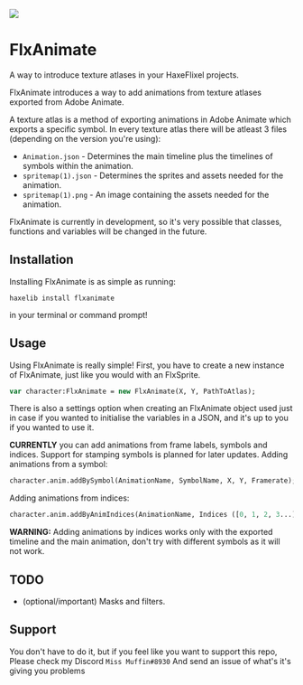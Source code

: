 ![](./logo.svg)

# FlxAnimate

A way to introduce texture atlases in your HaxeFlixel projects.

FlxAnimate introduces a way to add animations from texture atlases exported from Adobe Animate.

A texture atlas is a method of exporting animations in Adobe Animate which exports a specific symbol. In every texture atlas there will be atleast 3 files (depending on the version you're using):
- `Animation.json` - Determines the main timeline plus the timelines of symbols within the animation.
- `spritemap(1).json` - Determines the sprites and assets needed for the animation.
- `spritemap(1).png` - An image containing the assets needed for the animation.

FlxAnimate is currently in development, so it's very possible that classes, functions and variables will be changed in the future.

## Installation
Installing FlxAnimate is as simple as running:
```
haxelib install flxanimate
```
in your terminal or command prompt!

## Usage
Using FlxAnimate is really simple! First, you have to create a new instance of FlxAnimate, just like you would with an FlxSprite.

```haxe
var character:FlxAnimate = new FlxAnimate(X, Y, PathToAtlas);
```

There is also a settings option when creating an FlxAnimate object used just in case if you wanted to initialise the variables in a JSON, and it's up to you if you wanted to use it.

**CURRENTLY** you can add animations from frame labels, symbols and indices. Support for stamping symbols is planned for later updates.
Adding animations from a symbol:
```haxe
character.anim.addBySymbol(AnimationName, SymbolName, X, Y, Framerate);
```

Adding animations from indices:
```haxe
character.anim.addByAnimIndices(AnimationName, Indices ([0, 1, 2, 3...] etc.), Framerate);
```

**WARNING:** Adding animations by indices works only with the exported timeline and the main animation, don't try with different symbols as it will not work.

## TODO
* (optional/important) Masks and filters.

## Support
You don't have to do it, but if you feel like you want to support this repo, Please check my Discord `Miss Muffin#8930` And send an issue of what's it's giving you problems
